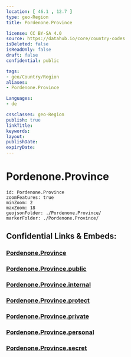 ```yaml
---
location: [ 46.1 , 12.7 ] 
type: geo-Region
title: Pordenone.Province

license: CC BY-SA 4.0
source: https://datahub.io/core/country-codes
isDeleted: false
isReadOnly: false
draft: false
confidential: public

tags:
- geo/Country/Region
aliases:
- Pordenone.Province

Languages:
- de

cssclasses: geo-Region
publish: true
linkTitle: 
keywords: 
layout: 
publishDate: 
expiryDate: 
---
```


# Pordenone.Province

```leaflet
id: Pordenone.Province
zoomFeatures: true 
minZoom: 2 
maxZoom: 18
geojsonFolder: ./Pordenone.Province/
markerFolder: ./Pordenone.Province/
```


## Confidential Links & Embeds: 

### [Pordenone.Province](/_Standards/Earth/Continent/Europe/Europe~South/Italy/regions~Italy/Friuli-Venezia_Giulia/Pordenone.Province.md) 

### [Pordenone.Province.public](/_public/Earth/Continent/Europe/Europe~South/Italy/regions~Italy/Friuli-Venezia_Giulia/Pordenone.Province.public.md) 

### [Pordenone.Province.internal](/_internal/Earth/Continent/Europe/Europe~South/Italy/regions~Italy/Friuli-Venezia_Giulia/Pordenone.Province.internal.md) 

### [Pordenone.Province.protect](/_protect/Earth/Continent/Europe/Europe~South/Italy/regions~Italy/Friuli-Venezia_Giulia/Pordenone.Province.protect.md) 

### [Pordenone.Province.private](/_private/Earth/Continent/Europe/Europe~South/Italy/regions~Italy/Friuli-Venezia_Giulia/Pordenone.Province.private.md) 

### [Pordenone.Province.personal](/_personal/Earth/Continent/Europe/Europe~South/Italy/regions~Italy/Friuli-Venezia_Giulia/Pordenone.Province.personal.md) 

### [Pordenone.Province.secret](/_secret/Earth/Continent/Europe/Europe~South/Italy/regions~Italy/Friuli-Venezia_Giulia/Pordenone.Province.secret.md)

